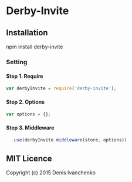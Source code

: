 # Derby-Invite

## Installation
npm install derby-invite
### Setting
#### Step 1. Require
```javascript
var derbyInvite = require('derby-invite');
```
#### Step 2. Options
```javascript
var options = {};
```

#### Step 3. Middleware
```javascript
  .use(derbyInvite.middleware(store, options))
```

## MIT Licence

Copyright (c) 2015 Denis Ivanchenko